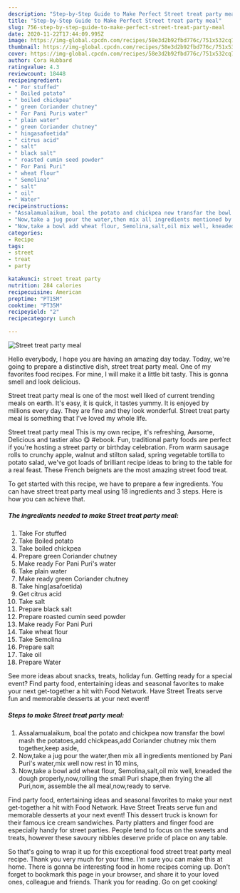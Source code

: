 ```yaml
---
description: "Step-by-Step Guide to Make Perfect Street treat party meal"
title: "Step-by-Step Guide to Make Perfect Street treat party meal"
slug: 756-step-by-step-guide-to-make-perfect-street-treat-party-meal
date: 2020-11-22T17:44:09.995Z
image: https://img-global.cpcdn.com/recipes/58e3d2b92fbd776c/751x532cq70/street-treat-party-meal-recipe-main-photo.jpg
thumbnail: https://img-global.cpcdn.com/recipes/58e3d2b92fbd776c/751x532cq70/street-treat-party-meal-recipe-main-photo.jpg
cover: https://img-global.cpcdn.com/recipes/58e3d2b92fbd776c/751x532cq70/street-treat-party-meal-recipe-main-photo.jpg
author: Cora Hubbard
ratingvalue: 4.3
reviewcount: 18448
recipeingredient:
- " For stuffed"
- " Boiled potato"
- " boiled chickpea"
- " green Coriander chutney"
- " For Pani Puris water"
- " plain water"
- " green Coriander chutney"
- " hingasafoetida"
- " citrus acid"
- " salt"
- " black salt"
- " roasted cumin seed powder"
- " For Pani Puri"
- " wheat flour"
- " Semolina"
- " salt"
- " oil"
- " Water"
recipeinstructions:
- "Assalamualaikum, boal the potato and chickpea now transfar the bowl mash the potatoes,add chickpeas,add Coriander chutney mix them together,keep aside,"
- "Now,take a jug pour the water,then mix all ingredients mentioned by Pani Puri&#39;s water,mix well now rest in 10 mins,"
- "Now,take a bowl add wheat flour, Semolina,salt,oil mix well, kneaded the dough properly,now,rolling the small Puri shape,then frying the all Puri,now, assemble the all meal,now,ready to serve."
categories:
- Recipe
tags:
- street
- treat
- party

katakunci: street treat party 
nutrition: 284 calories
recipecuisine: American
preptime: "PT15M"
cooktime: "PT35M"
recipeyield: "2"
recipecategory: Lunch

---
```



![Street treat party meal](https://img-global.cpcdn.com/recipes/58e3d2b92fbd776c/751x532cq70/street-treat-party-meal-recipe-main-photo.jpg)

Hello everybody, I hope you are having an amazing day today. Today, we're going to prepare a distinctive dish, street treat party meal. One of my favorites food recipes. For mine, I will make it a little bit tasty. This is gonna smell and look delicious.

Street treat party meal is one of the most well liked of current trending meals on earth. It's easy, it is quick, it tastes yummy. It is enjoyed by millions every day. They are fine and they look wonderful. Street treat party meal is something that I've loved my whole life.

Street treat party meal This is my own recipe, it&#39;s refreshing, Awsome, Delicious and tastier also 😋 #ebook. Fun, traditional party foods are perfect if you&#39;re hosting a street party or birthday celebration. From warm sausage rolls to crunchy apple, walnut and stilton salad, spring vegetable tortilla to potato salad, we&#39;ve got loads of brilliant recipe ideas to bring to the table for a real feast. These French beignets are the most amazing street food treat.


To get started with this recipe, we have to prepare a few ingredients. You can have street treat party meal using 18 ingredients and 3 steps. Here is how you can achieve that.

<!--inarticleads1-->

##### The ingredients needed to make Street treat party meal:

1. Take  For stuffed
1. Take  Boiled potato
1. Take  boiled chickpea
1. Prepare  green Coriander chutney
1. Make ready  For Pani Puri&#39;s water
1. Take  plain water
1. Make ready  green Coriander chutney
1. Take  hing(asafoetida)
1. Get  citrus acid
1. Take  salt
1. Prepare  black salt
1. Prepare  roasted cumin seed powder
1. Make ready  For Pani Puri
1. Take  wheat flour
1. Take  Semolina
1. Prepare  salt
1. Take  oil
1. Prepare  Water


See more ideas about snacks, treats, holiday fun. Getting ready for a special event? Find party food, entertaining ideas and seasonal favorites to make your next get-together a hit with Food Network. Have Street Treats serve fun and memorable desserts at your next event! 

<!--inarticleads2-->

##### Steps to make Street treat party meal:

1. Assalamualaikum, boal the potato and chickpea now transfar the bowl mash the potatoes,add chickpeas,add Coriander chutney mix them together,keep aside,
1. Now,take a jug pour the water,then mix all ingredients mentioned by Pani Puri&#39;s water,mix well now rest in 10 mins,
1. Now,take a bowl add wheat flour, Semolina,salt,oil mix well, kneaded the dough properly,now,rolling the small Puri shape,then frying the all Puri,now, assemble the all meal,now,ready to serve.


Find party food, entertaining ideas and seasonal favorites to make your next get-together a hit with Food Network. Have Street Treats serve fun and memorable desserts at your next event! This dessert truck is known for their famous ice cream sandwiches. Party platters and finger food are especially handy for street parties. People tend to focus on the sweets and treats, however these savoury nibbles deserve pride of place on any table. 

So that's going to wrap it up for this exceptional food street treat party meal recipe. Thank you very much for your time. I'm sure you can make this at home. There is gonna be interesting food in home recipes coming up. Don't forget to bookmark this page in your browser, and share it to your loved ones, colleague and friends. Thank you for reading. Go on get cooking!
